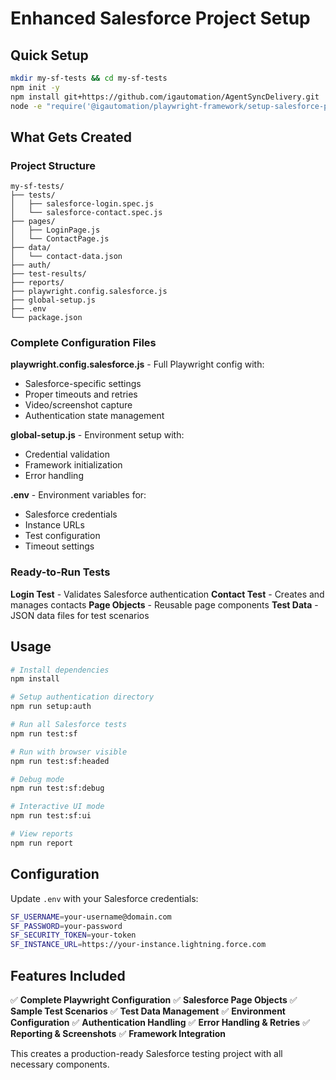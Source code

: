 # Enhanced Salesforce Project Setup

## Quick Setup

```bash
mkdir my-sf-tests && cd my-sf-tests
npm init -y
npm install git+https://github.com/igautomation/AgentSyncDelivery.git
node -e "require('@igautomation/playwright-framework/setup-salesforce-project.js').createProjectFiles()"
```

## What Gets Created

### Project Structure
```
my-sf-tests/
├── tests/
│   ├── salesforce-login.spec.js
│   └── salesforce-contact.spec.js
├── pages/
│   ├── LoginPage.js
│   └── ContactPage.js
├── data/
│   └── contact-data.json
├── auth/
├── test-results/
├── reports/
├── playwright.config.salesforce.js
├── global-setup.js
├── .env
└── package.json
```

### Complete Configuration Files

**playwright.config.salesforce.js** - Full Playwright config with:
- Salesforce-specific settings
- Proper timeouts and retries
- Video/screenshot capture
- Authentication state management

**global-setup.js** - Environment setup with:
- Credential validation
- Framework initialization
- Error handling

**.env** - Environment variables for:
- Salesforce credentials
- Instance URLs
- Test configuration
- Timeout settings

### Ready-to-Run Tests

**Login Test** - Validates Salesforce authentication
**Contact Test** - Creates and manages contacts
**Page Objects** - Reusable page components
**Test Data** - JSON data files for test scenarios

## Usage

```bash
# Install dependencies
npm install

# Setup authentication directory
npm run setup:auth

# Run all Salesforce tests
npm run test:sf

# Run with browser visible
npm run test:sf:headed

# Debug mode
npm run test:sf:debug

# Interactive UI mode
npm run test:sf:ui

# View reports
npm run report
```

## Configuration

Update `.env` with your Salesforce credentials:
```bash
SF_USERNAME=your-username@domain.com
SF_PASSWORD=your-password
SF_SECURITY_TOKEN=your-token
SF_INSTANCE_URL=https://your-instance.lightning.force.com
```

## Features Included

✅ **Complete Playwright Configuration**
✅ **Salesforce Page Objects**
✅ **Sample Test Scenarios**
✅ **Test Data Management**
✅ **Environment Configuration**
✅ **Authentication Handling**
✅ **Error Handling & Retries**
✅ **Reporting & Screenshots**
✅ **Framework Integration**

This creates a production-ready Salesforce testing project with all necessary components.